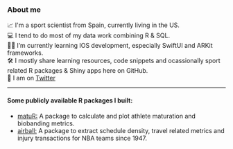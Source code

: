 
### About me

📈 I'm a sport scientist from Spain, currently living in the US.  
💻 I tend to do most of my data work combining R & SQL.  
🤳🏻 I’m currently learning IOS development, especially SwiftUI and ARKit frameworks.  
🛠 I mostly share learning resources, code snippets and ocassionally sport related R packages & Shiny apps here on GitHub.  
💬 I am on [Twitter](https://twitter.com/jfernandez__)  

***

#### Some publicly available R packages I built:

* [matuR:](https://github.com/josedv82/matuR) A package to calculate and plot athlete maturation and biobanding metrics.   
* [airball:](https://github.com/josedv82/airball) A package to extract schedule density, travel related metrics and injury transactions for NBA teams since 1947. 


